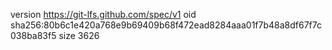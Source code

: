 version https://git-lfs.github.com/spec/v1
oid sha256:80b6c1e420a768e9b69409b68f472ead8284aaa01f7b48a8df67f7c038ba83f5
size 3626
